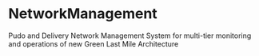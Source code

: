 # NetworkManagement
Pudo and Delivery Network Management System for multi-tier monitoring and operations of new Green Last Mile Architecture
